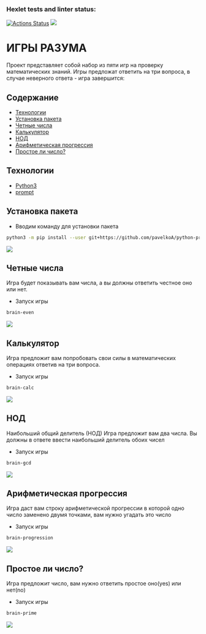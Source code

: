 ### Hexlet tests and linter status:
[![Actions Status](https://github.com/pavelkoA/python-project-49/workflows/hexlet-check/badge.svg)](https://github.com/pavelkoA/python-project-49/actions)
<a href="https://codeclimate.com/github/pavelkoA/python-project-49/maintainability"><img src="https://api.codeclimate.com/v1/badges/7229de36fadf6b84551c/maintainability" /></a>

<h1>ИГРЫ РАЗУМА</h1>

Проект представляет собой набор из пяти игр на проверку математических знаний.
Игры предложат ответить на три вопроса, в случае неверного ответа - игра завершится:

## Содержание
- [Технологии](#технологии)
- [Установка пакета](#установка-пакета)
- [Четные числа](#четные-числа)
- [Калькулятор](#калькулятор)
- [НОД](#НОД)
- [Арифметическая прогрессия](#арифметическая-прогрессия)
- [Простое ли число?](#простое-ли-число?)

## Технологии
- [Python3](https://www.python.org/)
- [prompt](https://pypi.org/project/prompt/)

## Установка пакета

- Вводим команду для установки пакета
```sh
python3 -m pip install --user git+https://github.com/pavelkoA/python-project-49.git
```
<a href="https://asciinema.org/a/RIBhHalJr9wkaOyeKZyUMSAxl" target="_blank"><img src="https://asciinema.org/a/RIBhHalJr9wkaOyeKZyUMSAxl.svg" /></a>

## Четные числа

Игра будет показывать вам числа, а вы должны ответить честное оно или нет.

- Запуск игры
```sh
brain-even
```

<a href="https://asciinema.org/a/v7n5aOAkbemlpi4vfVXcdKPsI" target="_blank"><img src="https://asciinema.org/a/v7n5aOAkbemlpi4vfVXcdKPsI.svg" /></a>


## Калькулятор

Игра предложит вам попробовать свои силы в математических операциях ответив на три вопроса.

- Запуск игры
```sh
brain-calc
```

<a href="https://asciinema.org/a/ANX60ReZiVTl4DXqNsTWh4iXr" target="_blank"><img src="https://asciinema.org/a/ANX60ReZiVTl4DXqNsTWh4iXr.svg" /></a>


## НОД

Наибольший общий делитель (НОД)
Игра предложит вам два числа. Вы должны в ответе ввести наибольший делитель обоих чисел

- Запуск игры
```sh
brain-gcd
```

<a href="https://asciinema.org/a/rr0KPcb7iImSvtkBhCqi3qHec" target="_blank"><img src="https://asciinema.org/a/rr0KPcb7iImSvtkBhCqi3qHec.svg" /></a>


## Арифметическая прогрессия

Игра даст вам строку арифметической прогрессии в которой одно число заменено двумя точками, вам нужно угадать это число

- Запуск игры
```sh
brain-progression
```

<a href="https://asciinema.org/a/pR7NKIlKjdyH0jawubxu1KQ3n" target="_blank"><img src="https://asciinema.org/a/pR7NKIlKjdyH0jawubxu1KQ3n.svg" /></a>


## Простое ли число?

Игра предложит число, вам нужно ответить простое оно(yes) или нет(no)

- Запуск игры
```sh
brain-prime
```

<a href="https://asciinema.org/a/VCrg9AQVK7slD7QY1EKa8VUZi" target="_blank"><img src="https://asciinema.org/a/VCrg9AQVK7slD7QY1EKa8VUZi.svg" /></a>
